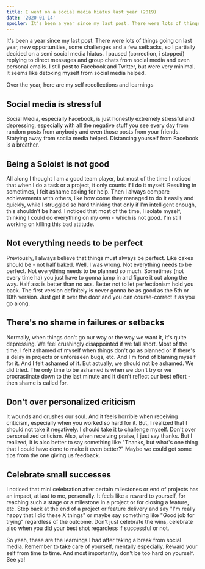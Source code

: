 ```yaml
---
title: I went on a social media hiatus last year (2019)
date: '2020-01-14'
spoiler: It's been a year since my last post. There were lots of things going on last year, new opportunities, some challenges and a few setbacks, so I partially decided on a semi social media hiatus. I paused (correction, i stopped) replying to direct messages and group chats from social media and even personal emails. I still post to Facebook and Twitter, but were very minimal. It seems like detoxing myself from social media helped.
---
```


It's been a year since my last post. There were lots of things going on last year, new opportunities, some challenges and a few setbacks, so I partially decided on a semi social media hiatus. I paused (correction, i stopped) replying to direct messages and group chats from social media and even personal emails. I still post to Facebook and Twitter, but were very minimal. It seems like detoxing myself from social media helped.

Over the year, here are my self recollections and learnings


## Social media is stressful
Social Media, especially Facebook, is just honestly extremely stressful and depressing, especially with all the negative stuff you see every day from random posts from anybody and even those posts from your friends. Statying away from socila media helped. Distancing yourself from Facebook is a breather.

## Being a Soloist is not good
All along I thought I am a good team player, but most of the time I noticed that when I do a task or a project, it only counts if I do it myself. Resulting in sometimes, I felt ashame asking for help. Then I always compare achievements with others, like how come they managed to do it easily and quickly, while I struggled so hard thinking that only if I'm intelligent enough, this shouldn't be hard. I noticed that most of the time, I isolate myself, thinking I could do everything on my own - which is not good. I'm still working on killing this bad attitude.

## Not everything needs to be perfect
Previously, I always believe that things must always be perfect. Like cakes should be - not half baked. Well, I was wrong. Not everything needs to be perfect. Not everything needs to be planned so much. Sometimes (not every time ha) you just have to gonna jump in and figure it out along the way. Half ass is better than no ass. Better not to let perfectionism hold you back. The first version definitely is never gonna be as good as the 5th or 10th version. Just get it over the door and you can course-correct it as you go along.

## There's no shame in failures or setbacks
Normally, when things don't go our way or the way we want it, it's quite depressing. We feel crushingly disappointed if we fall short. Most of the time, I felt ashamed of myself when things don't go as planned or if there's a delay in projects or unforeseen bugs, etc. And I'm fond of blaming myself for it. And I felt ashamed of it. But actually, we should not be ashamed. We did tried. The only time to be ashamed is when we don't try or we procrastinate down to the last minute and it didn't reflect our best effort - then shame is called for.

## Don't over personalized criticism
It wounds and crushes our soul. And it feels horrible when receiving criticism, especially when you worked so hard for it. But, I realized that I should not take it negatively. I should take it to challenge myself. Don't over personalized criticism. Also, when receiving praise, I just say thanks. But I realized, it is also better to say something like "Thanks, but what's one thing that I could have done to make it even better?" Maybe we could get some tips from the one giving us feedback. 

## Celebrate small successes
I noticed that mini celebration after certain milestones or end of projects has an impact, at last to me, personally. It feels like a reward to yourself, for reaching such a stage or a milestone in a project or for closing a feature, etc. Step back at the end of a project or feature delivery and say "I'm really happy that I did these X things" or maybe say something like "Good job for trying" regardless of the outcome. Don't just celebrate the wins, celebrate also when you did your best shot regardless if successful or not.

So yeah, these are the learnings I had after taking a break from social media. Remember to take care of yourself, mentally especially. Reward your self from time to time. And most importantly, don't be too hard on yourself. See ya!
